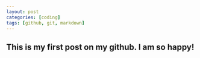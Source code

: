 ```yaml
---
layout: post
categories: [coding]
tags: [github, git, markdown]
---
```


This is my first post on my github. I am so happy!
------------
